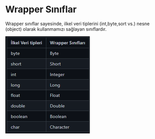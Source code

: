 # Wrapper Sınıflar

Wrapper sınıflar sayesinde, ilkel veri tiplerini (int,byte,sort vs.)
nesne (object) olarak kullanmamızı sağlayan sınıflardır.

![wrapper.png](img/wrapper.png)